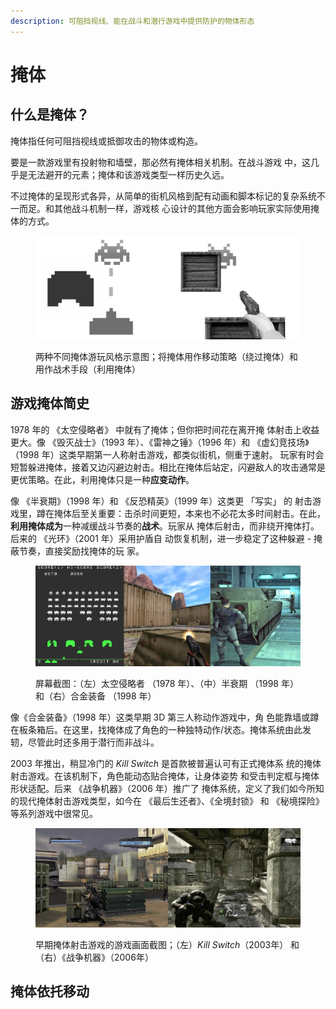 ```yaml
---
description: 可阻挡视线、能在战斗和潜行游戏中提供防护的物体形态
---
```


# 掩体

## 什么是掩体？

掩体指任何可阻挡视线或抵御攻击的物体或构造。

要是一款游戏里有投射物和墙壁，那必然有掩体相关机制。在战斗游戏
中，这几乎是无法避开的元素；掩体和该游戏类型一样历史久远。

不过掩体的呈现形式各异，从简单的街机风格到配有动画和脚本标记的复杂系统不一而足。和其他战斗机制一样，游戏核
心设计的其他方面会影响玩家实际使用掩体的方式。

<figure><img src="../../.gitbook/assets/image (52).png" alt=""><figcaption><p>两种不同掩体游玩风格示意图；将掩体用作移动策略（绕过掩体）和
用作战术手段（利用掩体）</p></figcaption></figure>

## 游戏掩体简史

1978 年的 《太空侵略者》 中就有了掩体；但你把时间花在离开掩
体射击上收益更大。像 《毁灭战士》（1993 年）、《雷神之锤》（1996 年）和 《虚幻竞技场》（1998 年）这类早期第一人称射击游戏，都类似街机，侧重于速射。
玩家有时会短暂躲进掩体，接着又边闪避边射击。相比在掩体后站定，闪避敌人的攻击通常是更优策略。在此，利用掩体只是一种**应变动作**。

像 《半衰期》（1998 年）和 《反恐精英》（1999 年）这类更 「写实」 的
射击游戏里，蹲在掩体后至关重要：击杀时间更短，本来也不必花太多时间射击。在此，**利用掩体成为**一种减缓战斗节奏的**战术**。玩家从
掩体后射击，而非绕开掩体打。后来的 《光环》（2001 年）采用护盾自
动恢复机制，进一步稳定了这种躲避 - 掩蔽节奏，直接奖励找掩体的玩
家。

<figure><img src="../../.gitbook/assets/image (53).png" alt=""><figcaption><p>屏幕截图：（左）太空侵略者 （1978 年）、（中）半衰期 （1998 年） 和（右）合金装备 （1998 年） </p></figcaption></figure>

像《合金装备》（1998 年）这类早期 3D 第三人称动作游戏中，角
色能靠墙或蹲在板条箱后。在这里，找掩体成了角色的一种独特动作/状态。掩体系统由此发轫，尽管此时还多用于潜行而非战斗。

2003 年推出，稍显冷门的 _Kill Switch_ 是首款被普遍认可有正式掩体系
统的掩体射击游戏。在该机制下，角色能动态贴合掩体，让身体姿势
和受击判定框与掩体形状适配。后来 《战争机器》（2006 年）推广了
掩体系统，定义了我们如今所知的现代掩体射击游戏类型，如今在
《最后生还者》、《全境封锁》 和 《秘境探险》 等系列游戏中很常见。

<figure><img src="../../.gitbook/assets/image (54).png" alt=""><figcaption><p>早期掩体射击游戏的游戏画面截图；（左）<em>Kill Switch</em>（2003年）
和（右）《战争机器》（2006年）</p></figcaption></figure>

## &#x20;掩体依托移动

